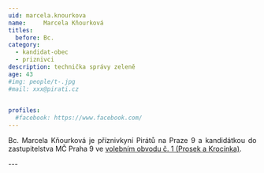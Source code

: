 ```yaml
---
uid: marcela.knourkova
name:     Marcela Kňourková
titles:
  before: Bc.
category:
  - kandidat-obec
  - priznivci
description: technička správy zeleně
age: 43
#img: people/t-.jpg
#mail: xxx@pirati.cz

 
profiles:
  #facebook: https://www.facebook.com/
---
```

<p style='text-align: justify;'>
Bc. Marcela Kňourková je příznivkyní Pirátů na Praze 9 a kandidátkou do zastupitelstva MČ Praha 9 ve <a href="/komunalni-volby-2018/prosek/" target="_self"><u>volebním obvodu č. 1 (Prosek a Krocínka)</u></a>.
</p>
---